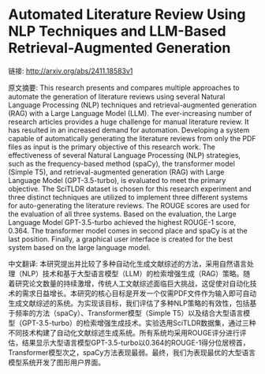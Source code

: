 # Automated Literature Review Using NLP Techniques and LLM-Based Retrieval-Augmented Generation

链接: http://arxiv.org/abs/2411.18583v1

原文摘要:
This research presents and compares multiple approaches to automate the
generation of literature reviews using several Natural Language Processing
(NLP) techniques and retrieval-augmented generation (RAG) with a Large Language
Model (LLM). The ever-increasing number of research articles provides a huge
challenge for manual literature review. It has resulted in an increased demand
for automation. Developing a system capable of automatically generating the
literature reviews from only the PDF files as input is the primary objective of
this research work. The effectiveness of several Natural Language Processing
(NLP) strategies, such as the frequency-based method (spaCy), the transformer
model (Simple T5), and retrieval-augmented generation (RAG) with Large Language
Model (GPT-3.5-turbo), is evaluated to meet the primary objective. The SciTLDR
dataset is chosen for this research experiment and three distinct techniques
are utilized to implement three different systems for auto-generating the
literature reviews. The ROUGE scores are used for the evaluation of all three
systems. Based on the evaluation, the Large Language Model GPT-3.5-turbo
achieved the highest ROUGE-1 score, 0.364. The transformer model comes in
second place and spaCy is at the last position. Finally, a graphical user
interface is created for the best system based on the large language model.

中文翻译:
本研究提出并比较了多种自动化生成文献综述的方法，采用自然语言处理（NLP）技术和基于大型语言模型（LLM）的检索增强生成（RAG）策略。随着研究论文数量的持续激增，传统人工文献综述面临巨大挑战，这促使对自动化技术的需求日益增长。本研究的核心目标是开发一个仅需PDF文件作为输入即可自动生成文献综述的系统。为实现该目标，我们评估了多种NLP策略的有效性，包括基于频率的方法（spaCy）、Transformer模型（Simple T5）以及结合大型语言模型（GPT-3.5-turbo）的检索增强生成技术。实验选用SciTLDR数据集，通过三种不同技术构建了自动化文献综述生成系统。所有系统均采用ROUGE评分进行评估，结果显示大型语言模型GPT-3.5-turbo以0.364的ROUGE-1得分位居榜首，Transformer模型次之，spaCy方法表现最弱。最终，我们为表现最优的大型语言模型系统开发了图形用户界面。
